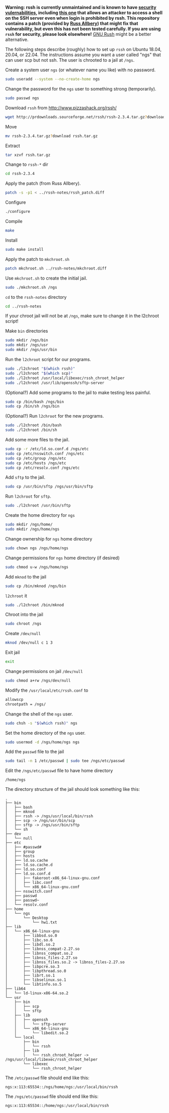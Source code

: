 **Warning: rssh is currently unmaintained and is known to have [security
vulernabilities](https://nvd.nist.gov/vuln/search#/nvd/home?cpeFilterMode=cpe&cpeName=cpe:2.3:a:pizzashack:rssh:2.3.4:*:*:*:*:*:*:*&resultType=records),
including [this
one](https://www.holidayhackchallenge.com/2018/winners/esnet_hhc18/) that allows
an attacker to access a shell on the SSH server even when login is prohibited by
rssh. This repository contains a patch (provided by [Russ
Allbery](https://sourceforge.net/p/rssh/mailman/message/36530715/)) that might
fix that vulnerability, but even this has not been tested carefully. If you are
using `rssh` for security, please look elsewhere!** [GNU
Rush](https://www.gnu.org.ua/software/rush/) might be a better alternative.

The following steps describe (roughly) how to set up `rssh` on Ubuntu 18.04,
20.04, or 22.04.  The instructions assume you want a user called "ngs" that can
user scp but not ssh.  The user is chrooted to a jail at `/ngs`.

Create a system user `ngs` (or whatever name you like) with no password.

```bash
sudo useradd --system --no-create-home ngs
```

Change the password for the `ngs` user to something strong (temporarily).

```bash
sudo passwd ngs
```

Download `rssh` from http://www.pizzashack.org/rssh/

```bash
wget http://prdownloads.sourceforge.net/rssh/rssh-2.3.4.tar.gz?download
```

Move

```bash
mv rssh-2.3.4.tar.gz?download rssh.tar.gz
```

Extract

```bash
tar xzvf rssh.tar.gz
```

Change to `rssh-*` dir

```bash
cd rssh-2.3.4
```

Apply the patch (from Russ Allbery).

```bash
patch -s -p1 < ../rssh-notes/rssh_patch.diff
```

Configure

```bash
./configure
```

Compile

```bash
make
```

Install

```bash
sudo make install
```

Apply the patch to `mkchroot.sh`

```bash
patch mkchroot.sh ../rssh-notes/mkchroot.diff
```

Use `mkchroot.sh` to create the initial jail.

```bash
sudo ./mkchroot.sh /ngs
```

`cd` to the `rssh-notes` directory

```bash
cd ../rssh-notes
```

If your chroot jail will not be at `/ngs`, make sure to change it in the
l2chroot script!

Make `bin` directories

```bash
sudo mkdir /ngs/bin
sudo mkdir /ngs/usr
sudo mkdir /ngs/usr/bin
```

Run the `l2chroot` script for our programs.

```bash
sudo ./l2chroot "$(which rssh)"
sudo ./l2chroot "$(which scp)"
sudo ./l2chroot /usr/local/libexec/rssh_chroot_helper
sudo ./l2chroot /usr/lib/openssh/sftp-server
```

(Optional?) Add some programs to the jail to make testing less painful.

```bash
sudo cp /bin/bash /ngs/bin
sudo cp /bin/sh /ngs/bin
```

(Optional?) Run `l2chroot` for the new programs.

```bash
sudo ./l2chroot /bin/bash
sudo ./l2chroot /bin/sh
```

Add some more files to the jail.

```bash
sudo cp -r /etc/ld.so.conf.d /ngs/etc
sudo cp /etc/nsswitch.conf /ngs/etc
sudo cp /etc/group /ngs/etc
sudo cp /etc/hosts /ngs/etc
sudo cp /etc/resolv.conf /ngs/etc
```

Add `sftp` to the jail.

```bash
sudo cp /usr/bin/sftp /ngs/usr/bin/sftp
```

Run `l2chroot` for `sftp`.

```bash
sudo ./l2chroot /usr/bin/sftp
```

Create the home directory for `ngs`

```bash
sudo mkdir /ngs/home/
sudo mkdir /ngs/home/ngs
```

Change ownership for `ngs` home directory

```bash
sudo chown ngs /ngs/home/ngs
```

Change permissions for `ngs` home directory (if desired)

```bash
sudo chmod u-w /ngs/home/ngs
```

Add `mknod` to the jail

```bash
sudo cp /bin/mknod /ngs/bin
```

`l2chroot` it

```bash
sudo ./l2chroot /bin/mknod
```

Chroot into the jail

```bash
sudo chroot /ngs
```

Create `/dev/null`

```bash
mknod /dev/null c 1 3
```

Exit jail

```bash
exit
```

Change permissions on jail `/dev/null`

```bash
sudo chmod a+rw /ngs/dev/null
```

Modify the `/usr/local/etc/rssh.conf` to

```bash
allowscp
chrootpath = /ngs/
```
      
Change the shell of the `ngs` user.

```bash
sudo chsh -s "$(which rssh)" ngs
```

Set the home directory of the `ngs` user.

```bash
sudo usermod -d /ngs/home/ngs ngs
```

Add the `passwd` file to the jail

```bash
sudo tail -n 1 /etc/passwd | sudo tee /ngs/etc/passwd
```

Edit the `/ngs/etc/passwd` file to have home directory

```text
/home/ngs
```

The directory structure of the jail should look something like this:

```text
.
├── bin
│   ├── bash
│   ├── mknod
│   ├── rssh -> /ngs/usr/local/bin/rssh
│   ├── scp -> /ngs/usr/bin/scp
│   ├── sftp -> /ngs/usr/bin/sftp
│   └── sh
├── dev
│   └── null
├── etc
│   ├── #passwd#
│   ├── group
│   ├── hosts
│   ├── ld.so.cache
│   ├── ld.so.cache.d
│   ├── ld.so.conf
│   ├── ld.so.conf.d
│   │   ├── fakeroot-x86_64-linux-gnu.conf
│   │   ├── libc.conf
│   │   └── x86_64-linux-gnu.conf
│   ├── nsswitch.conf
│   ├── passwd
│   ├── passwd~
│   └── resolv.conf
├── home
│   └── ngs
│       └── Desktop
│           └── hw1.txt
├── lib
│   └── x86_64-linux-gnu
│       ├── libbsd.so.0
│       ├── libc.so.6
│       ├── libdl.so.2
│       ├── libnss_compat-2.27.so
│       ├── libnss_compat.so.2
│       ├── libnss_files-2.27.so
│       ├── libnss_files.so.2 -> libnss_files-2.27.so
│       ├── libpcre.so.3
│       ├── libpthread.so.0
│       ├── librt.so.1
│       ├── libselinux.so.1
│       └── libtinfo.so.5
├── lib64
│   └── ld-linux-x86-64.so.2
└── usr
    ├── bin
    │   ├── scp
    │   └── sftp
    ├── lib
    │   ├── openssh
    │   │   └── sftp-server
    │   └── x86_64-linux-gnu
    │       └── libedit.so.2
    └── local
        ├── bin
        │   └── rssh
        ├── lib
        │   └── rssh_chroot_helper -> /ngs/usr/local/libexec/rssh_chroot_helper
        └── libexec
            └── rssh_chroot_helper
```

The `/etc/passwd` file should end like this:

```text
ngs:x:113:65534::/ngs/home/ngs:/usr/local/bin/rssh
```

The `/ngs/etc/passwd` file should end like this:

```text
ngs:x:113:65534::/home/ngs:/usr/local/bin/rssh
```

